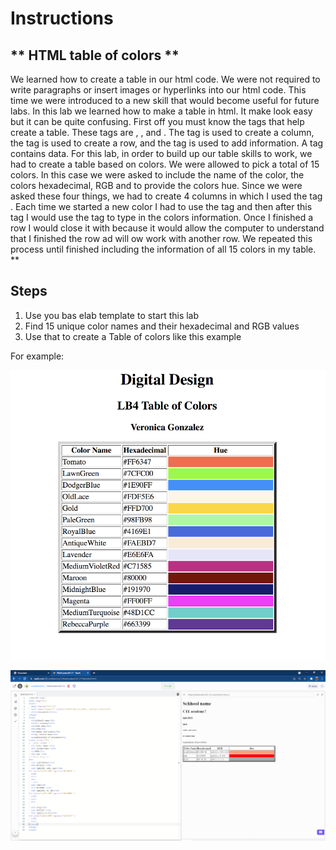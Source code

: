 # Instructions  



 ## ** HTML table of colors **
 We learned how to create a table in our html code. We were not required to write paragraphs or insert images or hyperlinks into our html code. This time we were introduced to a new skill that would become useful for future labs. In this lab we learned how to make a table in html.  It make look easy but it can be quite confusing. First off you must know the tags that help create a table. These tags are <th>, <tr>, and <td>. The tag <th> is used to create a column, the tag <tr> is used to create a row, and the tag <td> is used to add information. A <td> tag contains data. For this lab, in order to build up our table skills to work, we had to create a table based on colors. We were allowed to pick a total of 15 colors. In this case we were asked to include the name of the color, the colors hexadecimal, RGB and to provide the colors hue. Since we were asked these four things, we had to create 4 columns in which I used the tag <th>. Each time we started a new color I had to use the tag <td> and then after this tag I would use the tag <td> to type in the colors information. Once I finished a row I would close it with </td> because it would allow the computer to understand that I finished the row ad will ow work with another row. We repeated this process until finished  including the information of all 15 colors in my table. **


  ## Steps
  1. Use you bas elab template to start this lab
  2. Find 15 unique color names and their hexadecimal and RGB values
  3. Use that to create a Table of colors like this example

  For example:

  ![alt text](assets/Lab4.png)
  
  
  ![alt text](assets/Lb4.png)
  
  